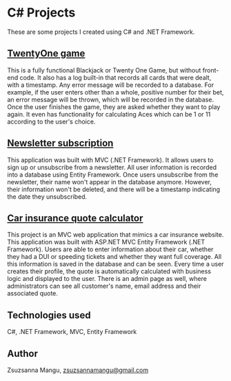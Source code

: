 # C# Projects
These are some projects I created using C# and .NET Framework.

## [TwentyOne game](https://github.com/zsuzsannamangu/TTA-C-Sharp-Projects/tree/main/TwentyOneGame)
This is a fully functional Blackjack or Twenty One Game, but without front-end code. It also has a log built-in that records all cards that were dealt, with a timestamp. Any error message will be recorded to a database. For example, if the user enters other than a whole, positive number for their bet, an error message will be thrown, which will be recorded in the database. Once the user finishes the game, they are asked whether they want to play again. It even has functionality for calculating Aces which can be 1 or 11 according to the user's choice.

## [Newsletter subscription](https://github.com/zsuzsannamangu/TTA-C-Sharp-Projects/tree/main/NewsletterAppMVC)
This application was built with MVC (.NET Framework). It allows users to sign up or unsubscribe from a newsletter. All user information is recorded into a database using Entity Framework. Once users unsubscribe from the newsletter, their name won't appear in the database anymore. However, their information won't be deleted, and there will be a timestamp indicating the date they unsubscribed.

## [Car insurance quote calculator](https://github.com/zsuzsannamangu/TTA-C-Sharp-Projects/tree/main/CarInsurance)
This project is an MVC web application that mimics a car insurance website. This application was built with ASP.NET MVC Entity Framework (.NET Framework). Users are able to enter information about their car, whether they had a DUI or speeding tickets and whether they want full coverage. All this information is saved in the database and can be seen. Every time a user creates their profile, the quote is automatically calculated with business logic and displayed to the user. There is an admin page as well, where administrators can see all customer's name, email address and their associated quote.

## Technologies used
C#, .NET Framework, MVC, Entity Framework

## Author
Zsuzsanna Mangu, zsuzsannamangu@gmail.com

